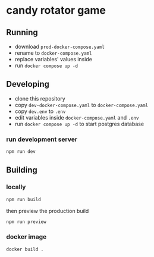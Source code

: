 # candy rotator game

## Running

- download `prod-docker-compose.yaml`
- rename to `docker-compose.yaml`
- replace variables' values inside
- run `docker compose up -d`

## Developing

- clone this repository
- copy `dev-docker-compose.yaml` to `docker-compose.yaml`
- copy `dev.env` to `.env`
- edit variables inside `docker-compose.yaml` and `.env`
- run `docker compose up -d` to start postgres database

### run development server
```bash
npm run dev
```

## Building
### locally
```bash
npm run build
```
then preview the production build
```bash
npm run preview
```

### docker image
```bash
docker build .
```